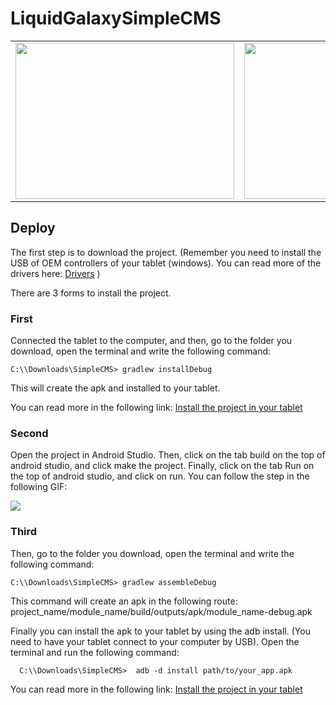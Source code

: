 # LiquidGalaxySimpleCMS 

<table><tr><td><img src="https://raw.githubusercontent.com/dfriveros11/LiquidGalaxySimpleCMS/develop/DemoSimpleCMSAndroid.gif" width="350" height="250"/></td><td><img src="https://raw.githubusercontent.com/dfriveros11/LiquidGalaxySimpleCMS/develop/DemoSimpleCMSLiquidGalaxy.gif" width="350" height="250"/></td></tr></table>


## Deploy

The first step is to download the project. (Remember you need to install the USB of OEM controllers of your tablet (windows). You can read more of the drivers here: [Drivers]( https://developer.android.com/studio/run/oem-usb) )

There are 3 forms to install the project.

### First

Connected the tablet to the computer, and then, go to the folder you download, open the terminal and write the following command: 

```
C:\\Downloads\SimpleCMS> gradlew installDebug
```

This will create the apk and installed to your tablet. 

You can read more in the following link: [Install the project in your tablet]( https://developer.android.com/studio/build/building-cmdline#DebugMode)

### Second

Open the project in Android Studio. Then, click on the tab build on the top of android studio, and click make the project. 
Finally, click on the tab Run on the top of android studio, and click on run.  You can follow the step in the following GIF: 

![](https://raw.githubusercontent.com/dfriveros11/LiquidGalaxySimpleCMS/develop/RunSimpleCMS.gif)

### Third 

Then, go to the folder you download, open the terminal and write the following command: 

```
C:\\Downloads\SimpleCMS> gradlew assembleDebug
```

This command will create an apk in the following route: 
project_name/module_name/build/outputs/apk/module_name-debug.apk

Finally you can install the apk to your tablet by using the adb install. (You need to have your tablet connect to your computer by USB). Open the terminal and run the following command: 

```
  C:\\Downloads\SimpleCMS>  adb -d install path/to/your_app.apk
```

You can read more in the following link: [Install the project in your tablet]( https://developer.android.com/studio/build/building-cmdline#DebugMode)


